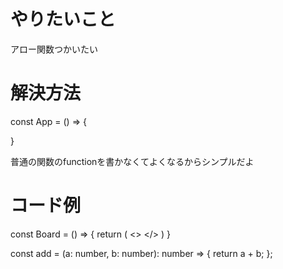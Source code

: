 # やりたいこと
アロー関数つかいたい

# 解決方法
const App = () => {

}

普通の関数のfunctionを書かなくてよくなるからシンプルだよ

# コード例
const Board = () => {
    return (
        <>
        </>
    )
}

const add = (a: number, b: number): number => {
  return a + b;
};
